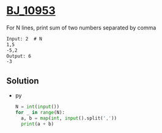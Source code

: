 # [BJ_10953](https://acmicpc.net/problem/10953)

For N lines, print sum of two numbers separated by comma

```txt
Input: 2  # N
1,5
-5,2
Output: 6
-3
```

## Solution

* py

  ```py
  N = int(input())
  for _ in range(N):
    a, b = map(int, input().split(','))
    print(a + b)
  ```
